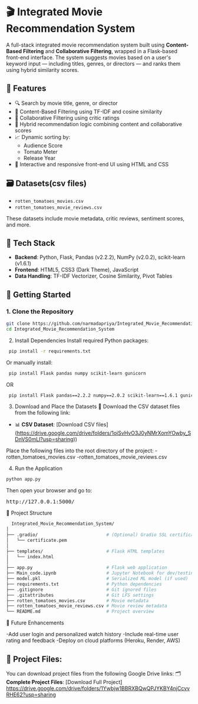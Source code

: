 # 🎬 Integrated Movie Recommendation System

A full-stack integrated movie recommendation system built using **Content-Based Filtering** and **Collaborative Filtering**, wrapped in a Flask-based front-end interface. The system suggests movies based on a user's keyword input — including titles, genres, or directors — and ranks them using hybrid similarity scores.

## 🌟 Features

- 🔍 Search by movie title, genre, or director
- 🎯 Content-Based Filtering using TF-IDF and cosine similarity 
- 👥 Collaborative Filtering using critic ratings
- 🧠 Hybrid recommendation logic combining content and collaborative scores
- 📈 Dynamic sorting by:
  - Audience Score
  - Tomato Meter
  - Release Year
- 🎨 Interactive and responsive front-end UI using HTML and CSS

## 🗃️ Datasets(csv files)

- `rotten_tomatoes_movies.csv`
- `rotten_tomatoes_movie_reviews.csv`

These datasets include movie metadata, critic reviews, sentiment scores, and more.

## 🧰 Tech Stack

- **Backend**: Python, Flask, Pandas (v2.2.2), NumPy (v2.0.2), scikit-learn (v1.6.1)
- **Frontend**: HTML5, CSS3 (Dark Theme), JavaScript
- **Data Handling**: TF-IDF Vectorizer, Cosine Similarity, Pivot Tables


## 🚀 Getting Started

### 1. Clone the Repository

 ```bash 
git clone https://github.com/narmadapriya/Integrated_Movie_Recommendation_System.git
cd Integrated_Movie_Recommendation_System
``` 

2. Install Dependencies
Install required Python packages:
 ```bash 
  pip install -r requirements.txt
  ``` 
  Or manually install:
   ```bash
    pip install Flask pandas numpy scikit-learn gunicorn
   ```
   OR
   ```bash
    pip install Flask pandas==2.2.2 numpy==2.0.2 scikit-learn==1.6.1 gunicorn
   ```

3. Download and Place the Datasets
🔻 Download the CSV dataset files from the following link:
- 📊 **CSV Dataset**: [Download CSV files] (https://drive.google.com/drive/folders/1oiSvHvO3J0yNMrXomYOwby_SDnVS0mLl?usp=sharing))
  
Place the following files into the root directory of the project:
 -rotten_tomatoes_movies.csv
 -rotten_tomatoes_movie_reviews.csv

4. Run the Application
```bash
python app.py
```

Then open your browser and go to:
<pre>http://127.0.0.1:5000/</pre>

📁 Project Structure
```bash
  Integrated_Movie_Recommendation_System/
│
├── .gradio/                          # (Optional) Gradio SSL certificate folder
│   └── certificate.pem
│
├── templates/                        # Flask HTML templates
│   └── index.html
│
├── app.py                            # Flask web application
├── Main_code.ipynb                   # Jupyter Notebook for dev/testing
├── model.pkl                         # Serialized ML model (if used)
├── requirements.txt                  # Python dependencies
├── .gitignore                        # Git ignored files
├── .gitattributes                    # Git LFS settings
├── rotten_tomatoes_movies.csv        # Movie metadata
├── rotten_tomatoes_movie_reviews.csv # Movie review metadata
└── README.md                         # Project overview
```

📌 Future Enhancements

-Add user login and personalized watch history
-Include real-time user rating and feedback
-Deploy on cloud platforms (Heroku, Render, AWS)


## 📂 Project Files:

You can download project files from the following Google Drive links:
🗂️ **Complete Project Files**: [Download Full Project] https://drive.google.com/drive/folders/1Ywbjw1BBRXBQwQPJYKBY4njCcvvRHE62?usp=sharing
